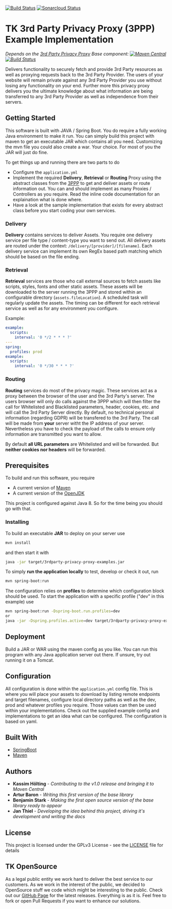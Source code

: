 [![Build Status](https://travis-ci.org/DieTechniker/3rdparty-privacy-proxy-examples.svg?branch=master)](https://travis-ci.org/DieTechniker/3rdparty-privacy-proxy-examples) [![Sonarcloud Status](https://sonarcloud.io/api/project_badges/measure?project=DieTechniker_3rdparty-privacy-proxy-examples&metric=alert_status)](https://sonarcloud.io/dashboard?id=DieTechniker_3rdparty-privacy-proxy-examples)

# TK 3rd Party Privacy Proxy (3PPP) Example Implementation

*Depends on the [3rd Party Privacy Proxy](https://github.com/DieTechniker/3rdparty-privacy-proxy) Base component: [![Maven Central](https://maven-badges.herokuapp.com/maven-central/de.tk.opensource/3rdparty-privacy-proxy/badge.svg?style=flat)](https://maven-badges.herokuapp.com/maven-central/de.tk.opensource/3rdparty-privacy-proxy) [![Build Status](https://travis-ci.org/DieTechniker/3rdparty-privacy-proxy.svg?branch=master)](https://travis-ci.org/DieTechniker/3rdparty-privacy-proxy)*

Delivers functionality to securely fetch and provide 3rd Party resources as well as proxying requests back to the 3rd Party Provider. The users of your website will remain private against any 3rd Party Provider you use without losing any functionality on your end. Further more this privacy proxy delivers you the ultimate knowledge about what information are being transferred to any 3rd Party Provider as well as independence from their servers.

## Getting Started

This software is built with JAVA / Spring Boot. You do require a fully working Java environment to make it run. You can simply build this project with maven to get an executable JAR which contains all you need. Customizing the mvn file you could also create a war. Your choice. For most of you the JAR will just do fine.

To get things up and running there are two parts to do

* Configure the ```application.yml```
* Implement the required **Delivery**, **Retrieval** or **Routing** Proxy using the abstract classes from the [3PPP](https://github.com/DieTechniker/3rdparty-privacy-proxy) to get and deliver assets or route information out. You can and should implement as many Proxies / Controllers as you require. Read the inline code documentation for an explaination what is done where.
* Have a look at the sample implementation that exists for every abstract class before you start coding your own services.

### Delivery

**Delivery** contains services to deliver Assets. You require one delivery service per file type / content-type you want to send out.
All delivery assets are routed under the context: `/delivery/[provider]/[filename]`. Each delivery service can implement its own RegEx based path matching which should be based on the file ending.

### Retrieval

**Retrieval** services are those who call external sources to fetch assets like scripts, styles, fonts and other static assets.
These assets will be downloaded to the server running the 3PPP and stored within an configurable directory (`assets.fileLocation`).
A scheduled task will regularly update the assets. The timing can be different for each retrieval service as well as for any environment you configure.

Example:

```yaml
example:
  scripts:
    interval: '0 */2 * * * ?'
---
spring:
  profiles: prod
example:
  scripts:
    interval: '0 */30 * * * ?'
```

### Routing

**Routing** services do most of the privacy magic. These services act as a proxy between the browser of the user and the 3rd Party's server.
The users browser will only do calls against the 3PPP which will then filter the call for Whitelisted and Blacklisted parameters, header, cookies, etc. and will call the 3rd Party Server directly.
By default, no technical personal information (regarding GDPR) will be transfered to the 3rd Party. The call will be made from **your** server witht the IP address of your server.
Nevertheless you have to check the payload of the calls to ensure only information are transmitted you want to allow.

By default **all URL parameters** are Whitelisted and will be forwarded. But **neither cookies nor headers** will be forwarded.

## Prerequisites

To build and run this software, you require

* A current version of [Maven](https://maven.apache.org/)
* A current version of the [OpenJDK](https://developers.redhat.com/products/openjdk/download/)

This project is configured against Java 8. So for the time being you should go with that.

### Installing

To build an executable **JAR** to deploy on your server use

```bash
mvn install
```

and then start it with

```bash
java -jar target/3rdparty-privacy-proxy-examples.jar
```

To simply **run the application locally** to test, develop or check it out, run

```bash
mvn spring-boot:run 
```

The configuration relies on **profiles** to determine which configuration block should be used. To start the application with a specific profile ("dev" in this example) use

```bash
mvn spring-boot:run -Dspring-boot.run.profiles=dev
or
java -jar -Dspring.profiles.active=dev target/3rdparty-privacy-proxy-examples.jar
```

## Deployment

Build a JAR or WAR using the maven config as you like. You can run this program with any Java application server out there. If unsure, try out running it on a Tomcat.

## Configuration

All configuration is done within the ```application.yml``` config file. This is where you will place your assets to download by listing remote endpoints and target filenames, configure local directory paths as well as the dev, prod and whatever profiles you require. Those values can then be used within your implementations.
Check out the supplied example config and implementations to get an idea what can be configured. The configuration is based on yaml.

## Built With

* [SpringBoot](http://spring.io/projects/spring-boot)
* [Maven](https://maven.apache.org/)

## Authors

* **Kassim Hölting** - *Contributing to the v1.0 release and bringing it to Maven Central*
* **Artur Baron** - *Writing this first version of the base library*
* **Benjamin Stark** - *Making the first open source version of the base library ready to appear*
* **Jan Thiel** - *Developing the idea behind this project, driving it's development and writing the docs*

## License

This project is licensed under the GPLv3 License - see the [LICENSE](LICENSE) file for details

## TK OpenSource

As a legal public entity we work hard to deliver the best service to our customers. As we work in the interest of the public, we decided to OpenSource stuff we code which might be interesting to the public. Check out our [GitHub Page](https://github.com/DieTechniker/) for the latest releases. Everything is as it is. Feel free to fork or open Pull Requests if you want to enhance our solutions.
